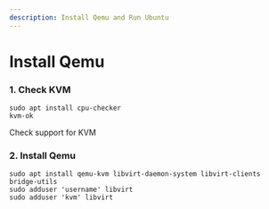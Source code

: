 ```yaml
---
description: Install Qemu and Run Ubuntu
---
```


# Install Qemu

### 1. Check KVM

```
sudo apt install cpu-checker
kvm-ok
```

Check support for KVM

### 2. Install Qemu

```
sudo apt install qemu-kvm libvirt-daemon-system libvirt-clients bridge-utils
sudo adduser 'username' libvirt
sudo adduser 'kvm' libvirt
```
